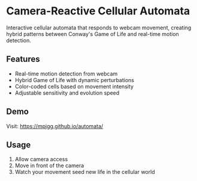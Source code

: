 # Camera-Reactive Cellular Automata

Interactive cellular automata that responds to webcam movement, creating hybrid patterns between Conway's Game of Life and real-time motion detection.

## Features
- Real-time motion detection from webcam
- Hybrid Game of Life with dynamic perturbations  
- Color-coded cells based on movement intensity
- Adjustable sensitivity and evolution speed

## Demo
Visit: https://mpjgg.github.io/automata/

## Usage
1. Allow camera access
2. Move in front of the camera
3. Watch your movement seed new life in the cellular world
